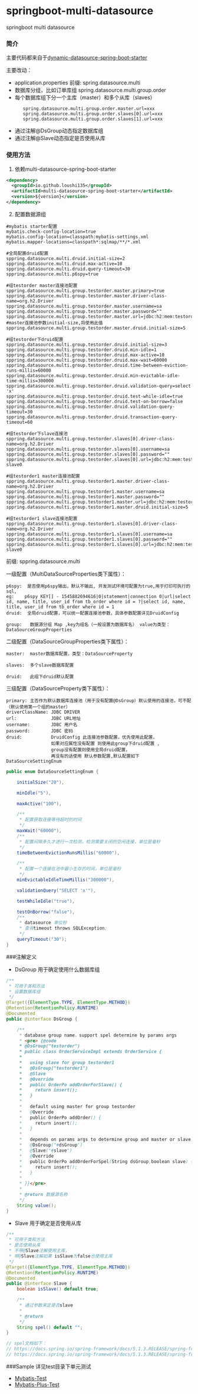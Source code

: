 # springboot-multi-datasource
springboot multi datasource

### 简介
主要代码都来自于[dynamic-datasource-spring-boot-starter](https://github.com/baomidou/dynamic-datasource-spring-boot-starter)

主要改动：
- application.properties 前缀: spring.datasource.multi
- 数据库分组，比如订单库组 spring.datasource.multi.group.order
- 每个数据库组下分一个主库（master）和多个从库（slaves）
   ```
      spring.datasource.multi.group.order.master.url=xxx
      spring.datasource.multi.group.order.slaves[0].url=xxx
      spring.datasource.multi.group.order.slaves[1].url=xxx
   ```
- 通过注解@DsGroup动态指定数据库组
- 通过注解@Slave动态指定是否使用从库     


### 使用方法

1. 依赖multi-datasource-spring-boot-starter

```xml
<dependency>
  <groupId>io.github.loushi135</groupId>
  <artifactId>multi-datasource-spring-boot-starter</artifactId>
  <version>${version}</version>
</dependency>
```

2. 配置数据源组
```properties
#mybatis starter配置
mybatis.check-config-location=true
mybatis.config-location=classpath:mybatis-settings.xml
mybatis.mapper-locations=classpath*:sqlmap/**/*.xml

#全局配置druid配置
sppring.datasource.multi.druid.initial-size=2
sppring.datasource.multi.druid.max-active=10
sppring.datasource.multi.druid.query-timeout=30
sppring.datasource.multi.p6spy=true

#组testorder master连接池配置
sppring.datasource.multi.group.testorder.master.primary=true
sppring.datasource.multi.group.testorder.master.driver-class-name=org.h2.Driver
sppring.datasource.multi.group.testorder.master.username=sa
sppring.datasource.multi.group.testorder.master.password=""
sppring.datasource.multi.group.testorder.master.url=jdbc:h2:mem:testorder
#master连接池参数initial-size,将使用此值
sppring.datasource.multi.group.testorder.master.druid.initial-size=5

#组testorder下druid配置
sppring.datasource.multi.group.testorder.druid.initial-size=3
sppring.datasource.multi.group.testorder.druid.min-idle=1
sppring.datasource.multi.group.testorder.druid.max-active=10
sppring.datasource.multi.group.testorder.druid.max-wait=60000
sppring.datasource.multi.group.testorder.druid.time-between-eviction-runs-millis=60000
sppring.datasource.multi.group.testorder.druid.min-evictable-idle-time-millis=300000
sppring.datasource.multi.group.testorder.druid.validation-query=select 'x'
sppring.datasource.multi.group.testorder.druid.test-while-idle=true
sppring.datasource.multi.group.testorder.druid.test-on-borrow=false
sppring.datasource.multi.group.testorder.druid.validation-query-timeout=30
sppring.datasource.multi.group.testorder.druid.transaction-query-timeout=60

#组testorder下slave连接池
sppring.datasource.multi.group.testorder.slaves[0].driver-class-name=org.h2.Driver
sppring.datasource.multi.group.testorder.slaves[0].username=sa
sppring.datasource.multi.group.testorder.slaves[0].password=""
sppring.datasource.multi.group.testorder.slaves[0].url=jdbc:h2:mem:testorder-slave0

#组testorder1 master连接池配置
sppring.datasource.multi.group.testorder1.master.driver-class-name=org.h2.Driver
sppring.datasource.multi.group.testorder1.master.username=sa
sppring.datasource.multi.group.testorder1.master.password=""
sppring.datasource.multi.group.testorder1.master.url=jdbc:h2:mem:testorder1
sppring.datasource.multi.group.testorder1.master.druid.initial-size=5

#组testorder1 slave连接池配置
sppring.datasource.multi.group.testorder1.slaves[0].driver-class-name=org.h2.Driver
sppring.datasource.multi.group.testorder1.slaves[0].username=sa
sppring.datasource.multi.group.testorder1.slaves[0].password=""
sppring.datasource.multi.group.testorder1.slaves[0].url=jdbc:h2:mem:testorder1-slave0
```
前缀: sppring.datasource.multi 

一级配置（MultiDataSourceProperties类下属性）：

    p6spy:  是否使用p6spy输出，默认不输出, 开发测试环境可配置为true,用于打印可执行的sql,
    eg:    p6spy KEY[] - 1545882694616|0|statement|connection 0|url|select id, name, title, user_id from tb_order where id = ?|select id, name, title, user_id from tb_order where id = 1    
    druid:  全局druid配置，可以统一配置连接池参数，具体参数配置详见DruidConfig
    
    group:   数据源分组 Map ,key为组名（一般设置为数据库名） value为类型： DataSourceGroupProperties

二级配置（DataSourceGroupProperties类下属性）：
 
    master:  master数据库配置，类型：DataSourceProperty
    
    slaves:  多个slave数据库配置
    
    druid:   此组下druid默认配置
    
三级配置（DataSourceProperty类下属性）：

    primary: 主否作为默认数据库连接池（用于没有配置@DsGroup）默认使用的连接池，可不配（默认使用第一个组的master）
    driverClassName: JDBC DRIVER 
    url:             JDBC URL地址
    username:        JDBC 用户名
    password:        JDBC 密码
    druid:           DruidConfig 此连接池参数配置，优先使用此配置，
                     如果对应属性没有配置 则使用此group下druid配置 ,
                     group没有配置则使用全局druid配置，
                     再没有的话使用 默认参数配置,默认配置如下DataSourceSettingEnum           
```java
public enum DataSourceSettingEnum {

    initialSize("20"),

    minIdle("5"),

    maxActive("100"),

    /**
     * 配置获取连接等待超时的时间
     */
    maxWait("60000"),
    /**
     * 配置间隔多久才进行一次检测，检测需要关闭的空闲连接，单位是毫秒
     */
    timeBetweenEvictionRunsMillis("60000"),

    /**
     * 配置一个连接在池中最小生存的时间，单位是毫秒
     */
    minEvictableIdleTimeMillis("300000"),

    validationQuery("SELECT 'x'"),

    testWhileIdle("true"),

    testOnBorrow("false"),
    /**
     * datasource 单位秒
     * 查询timeout throws SQLException;
     */
    queryTimeout("30");
}
```    
###注解定义

- DsGroup 用于确定使用什么数据库组
```java
/**
 * 可用于类和方法
 * 设置数据库组
 */
@Target({ElementType.TYPE, ElementType.METHOD})
@Retention(RetentionPolicy.RUNTIME)
@Documented
public @interface DsGroup {

    /**
     * database group name，support spel determine by params args
     * <pre> {@code
     * @DsGroup("testorder")
     * public class OrderServiceImpl extends OrderService {
     *
     *   using slave for group testorder1
     *   @DsGroup("testorder1")
     *   @Slave
     *   @Override
     *   public OrderPo addOrderForSlave() {
     *     return insert();
     *   }
     *
     *   default using master for group testorder
     *   @Override
     *   public OrderPo addOrder() {
     *     return insert();
     *   }
     *
     *   depends on params args to determine group and master or slave
     *   @DsGroup("#dsGroup")
     *   @Slave("#slave")
     *   @Override
     *   public OrderPo addOrderForSpel(String dsGroup,boolean slave) {
     *     return insert();
     *   }
     *
     * }}</pre>
     *
     * @return 数据源名称
     */
    String value();
}

```

- Slave 用于确定是否使用从库
```java
/**
 * 可用于类和方法
 * 是否使用从库
 * 不带@Slave注解使用主库，
 * 带@Slave注解如果 isSlave为false也使用主库
 */
@Target({ElementType.TYPE, ElementType.METHOD})
@Retention(RetentionPolicy.RUNTIME)
@Documented
public @interface Slave {
    boolean isSlave() default true;

    /**
     * 通过参数来定是否slave
     *
     * @return
     */
    String spel() default "";
}

// spel文档如下：
// https://docs.spring.io/spring-framework/docs/5.1.3.RELEASE/spring-framework-reference/core.html#expressions-evaluation
// https://docs.spring.io/spring-framework/docs/5.1.3.RELEASE/spring-framework-reference/core.html#expressions-language-ref
```

###Sample
详见test目录下单元测试
- [Mybatis-Test](https://github.com/loushi135/springboot-multi-datasource/blob/master/src/test/java/com/lsq/springboot/test/mybatis/ApplicationTest.java)
- [Mybatis-Plus-Test](https://github.com/loushi135/springboot-multi-datasource/blob/master/src/test/java/com/lsq/springboot/test/mybatisplus/ApplicationTest.java)
